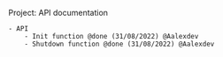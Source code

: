 Project:
	API documentation
	
	- API
		- Init function @done (31/08/2022) @Aalexdev
		- Shutdown function @done (31/08/2022) @Aalexdev
